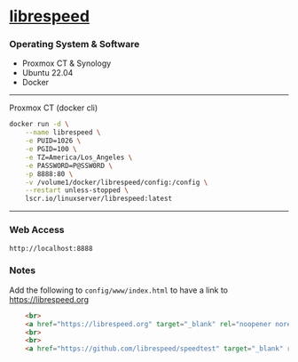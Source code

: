 # [librespeed](https://hub.docker.com/r/linuxserver/librespeed)

### Operating System & Software
- Proxmox CT & Synology
- Ubuntu 22.04
- Docker

---

Proxmox CT (docker cli)
```bash
docker run -d \
	--name librespeed \
    -e PUID=1026 \
    -e PGID=100 \
	-e TZ=America/Los_Angeles \
    -e PASSWORD=P@SSW0RD \
	-p 8888:80 \
    -v /volume1/docker/librespeed/config:/config \
	--restart unless-stopped \
	lscr.io/linuxserver/librespeed:latest
```

---

### Web Access
```
http://localhost:8888
```

### Notes
Add the following to `config/www/index.html` to have a link to https://librespeed.org
```html
	<br>
	<a href="https://librespeed.org" target="_blank" rel="noopener noreferrer">External Speed Test</a>
	<br>
	<br>
	<a href="https://github.com/librespeed/speedtest" target="_blank" rel="noopener noreferrer">Source code</a>
```